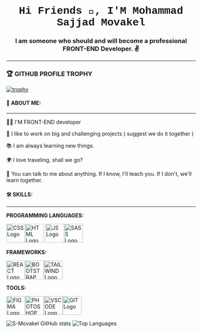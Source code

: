 ## <h1 align=" center" style="font-family: 'Courier New', monospace;">Hi Friends 👋, I'M Mohammad Sajjad Movakel</h1>

**<h3 align="center">I am someone who should and will become a professional FRONT-END Developer. ✌️</h3>**

------------------------------------------------------------------------------------------------------------------------------------


### 🏆 GITHUB PROFILE TROPHY
[![trophy](https://github-profile-trophy.vercel.app/?username=S-Movakel)](https://github.com/S-Movakel/github-profile-trophy)






#### 👨 ABOUT ME:
-----------------------------------------------------------------------------------------------------------------------------------------
👨‍💻 I'M FRONT-END developer

🚀 I like to work on big and challenging projects ( suggest we do it together )

📚 I am always learning new things.

🌍 I love traveling, shall we go?

📌 You can talk to me about anything. If I know, I'll teach you. If I don't, we'll learn together.


#### 🛠️ SKILLS:
-----------------------------------------------------------------------------------------------------------------------------------------
**PROGRAMMING LANGUAGES:**

<img src="https://upload.wikimedia.org/wikipedia/commons/d/d5/CSS3_logo_and_wordmark.svg" alt="CSS Logo" width="50" height="50"><img src="https://upload.wikimedia.org/wikipedia/commons/6/61/HTML5_logo_and_wordmark.svg" alt="HTML Logo" width="50" height="50"> <img src="https://upload.wikimedia.org/wikipedia/commons/9/99/Unofficial_JavaScript_logo_2.svg" alt="JS Logo" width="50" height="50"><img src="https://upload.wikimedia.org/wikipedia/commons/9/96/Sass_Logo_Color.svg" alt="SASS Logo" width="50" height="50">


**FRAMEWORKS:**

<img src="https://upload.wikimedia.org/wikipedia/commons/a/a7/React-icon.svg" alt="REACT Logo" width="50" height="50"><img src="https://upload.wikimedia.org/wikipedia/commons/b/b2/Bootstrap_logo.svg" alt="BOOTSTRAP Logo" width="50" height="50"><img src="https://upload.wikimedia.org/wikipedia/commons/d/d5/Tailwind_CSS_Logo.svg" alt="TAILWIND Logo" width="50" height="50">



**TOOLS:**

<img src="https://upload.wikimedia.org/wikipedia/commons/3/33/Figma-logo.svg" alt="FIGMA Logo" width="50" height="50"><img src="https://upload.wikimedia.org/wikipedia/commons/a/af/Adobe_Photoshop_CC_icon.svg" alt="PHOTOSHOP Logo" width="50" height="50"><img src="https://upload.wikimedia.org/wikipedia/commons/9/9a/Visual_Studio_Code_1.35_icon.svg" alt="VSCODE Logo" width="50" height="50"><img src="https://upload.wikimedia.org/wikipedia/commons/e/e0/Git-logo.svg" alt="GIT Logo" width="50" height="50">
















![S-Movakel GitHub stats](https://github-readme-stats.vercel.app/api?username=S-Movakel&show_icons=true&theme=transparent)
![Top Languages](https://github-readme-stats.vercel.app/api/top-langs/?username=S-Movakel&layout=compact&theme=transparent)
<!--
**S-Movakel/S-Movakel** is a ✨ _special_ ✨ repository because its `README.md` (this file) appears on your GitHub profile.

Here are some ideas to get you started:

- 🔭 I’m currently working on ...
- 🌱 I’m currently learning ...
- 👯 I’m looking to collaborate on ...
- 🤔 I’m looking for help with ...
- 💬 Ask me about ...
- 📫 How to reach me: ...
- 😄 Pronouns: ...
- ⚡ Fun fact: ...
-->
